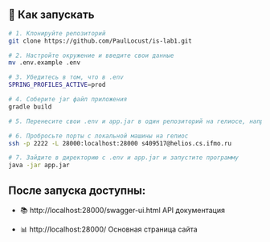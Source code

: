 ## 🚀 Как запускать

```bash
# 1. Клонируйте репозиторий
git clone https://github.com/PaulLocust/is-lab1.git

# 2. Настройте окружение и введите свои данные
mv .env.example .env

# 3. Убедитесь в том, что в .env 
SPRING_PROFILES_ACTIVE=prod

# 4. Соберите jar файл приложения
gradle build

# 5. Перенесите свои .env и app.jar в один репозиторий на гелиосе, например, с помощью SFTP

# 6. Пробросьте порты с локальной машины на гелиос
ssh -p 2222 -L 28000:localhost:28000 s409517@helios.cs.ifmo.ru

# 7. Зайдите в директорию с .env и app.jar и запустите программу
java -jar app.jar
```

## После запуска доступны:
- 📚 http://localhost:28000/swagger-ui.html API документация

- 📊 http://localhost:28000/ Основная страница сайта
